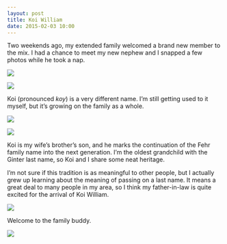 ```yaml
---
layout: post
title: Koi William 
date: 2015-02-03 10:00
---
```


Two weekends ago, my extended family welcomed a brand new member to the mix. I had a chance to meet my new nephew and I snapped a few photos while he took a nap.

*![](http://thenewsprint.s3.amazonaws.com/media/2015/02/Koi-William-Fehr-5.jpg)*

*![](http://thenewsprint.s3.amazonaws.com/media/2015/02/Koi-William-Fehr-7-2.jpg)*

Koi (pronounced *koy*) is a very different name. I’m still getting used to it myself, but it’s growing on the family as a whole. 

![](http://thenewsprint.s3.amazonaws.com/media/2015/02/Koi-William-Fehr-4.jpg)

![](http://thenewsprint.s3.amazonaws.com/media/2015/02/Koi-William-Fehr-3.jpg)

Koi is my wife’s brother’s son, and he marks the continuation of the Fehr family name into the next generation. I’m the oldest grandchild with the Ginter last name, so Koi and I share some neat heritage.

I’m not sure if this tradition is as meaningful to other people, but I actually grew up learning about the meaning of passing on a last name. It means a great deal to many people in my area, so I think my father-in-law is quite excited for the arrival of Koi William.

![](http://thenewsprint.s3.amazonaws.com/media/2015/02/Koi-William-Fehr-7.jpg)

Welcome to the family buddy.

*![](http://thenewsprint.s3.amazonaws.com/media/2015/02/Koi-William-Fehr-1.jpg)*

